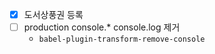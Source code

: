 - [X] 도서상풍권 등록
- [ ] production console.* console.log 제거
  + `babel-plugin-transform-remove-console`
